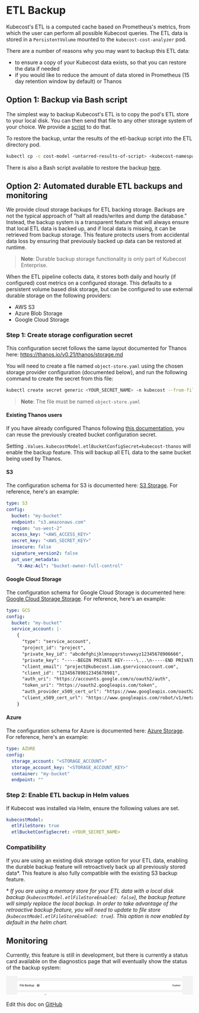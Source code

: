 ETL Backup
==========

Kubecost's ETL is a computed cache based on Prometheus's metrics, from which the user can perform all possible Kubecost queries. The ETL data is stored in a `PersistentVolume` mounted to the `kubecost-cost-analyzer` pod.

There are a number of reasons why you may want to backup this ETL data:

* to ensure a copy of your Kubecost data exists, so that you can restore the data if needed
* if you would like to reduce the amount of data stored in Prometheus (15 day retention window by default) or Thanos

## Option 1: Backup via Bash script

The simplest way to backup Kubecost's ETL is to copy the pod's ETL store to your local disk. You can then send that file to any other storage system of your choice. We provide a [script](https://github.com/kubecost/etl-backup) to do that.

To restore the backup, untar the results of the etl-backup script into the ETL directory pod.

```bash
kubectl cp -c cost-model <untarred-results-of-script> <kubecost-namespace>/<kubecost-pod-name>/var/configs/db/etl
```

There is also a Bash script available to restore the backup [here](https://github.com/kubecost/etl-backup/blob/main/upload-etl.sh).

## Option 2: Automated durable ETL backups and monitoring

We provide cloud storage backups for ETL backing storage. Backups are not the typical approach of "halt all reads/writes and dump the database." Instead, the backup system is a transparent feature that will always ensure that local ETL data is backed up, and if local data is missing, it can be retrieved from backup storage. This feature protects users from accidental data loss by ensuring that previously backed up data can be restored at runtime.

> **Note**: Durable backup storage functionality is only part of Kubecost Enterprise.

When the ETL pipeline collects data, it stores both daily and hourly (if configured) cost metrics on a configured storage. This defaults to a persistent volume based disk storage, but can be configured to use external durable storage on the following providers:

* AWS S3
* Azure Blob Storage
* Google Cloud Storage

### Step 1: Create storage configuration secret

This configuration secret follows the same layout documented for Thanos here: <https://thanos.io/v0.21/thanos/storage.md>

You will need to create a file named `object-store.yaml` using the chosen storage provider configuration (documented below), and run the following command to create the secret from this file:

```bash
kubectl create secret generic <YOUR_SECRET_NAME> -n kubecost --from-file=object-store.yaml
```

> **Note**: The file must be named `object-store.yaml`

#### Existing Thanos users

If you have already configured Thanos following [this documentation](https://github.com/kubecost/docs/blob/main/long-term-storage.md), you can reuse the previously created bucket configuration secret.

Setting `.Values.kubecostModel.etlBucketConfigSecret=kubecost-thanos` will enable the backup feature. This will backup all ETL data to the same bucket being used by Thanos.

#### S3

The configuration schema for S3 is documented here: [S3 Storage](https://thanos.io/v0.21/thanos/storage.md#s3). For reference, here's an example:

```yaml
type: S3
config:
  bucket: "my-bucket"
  endpoint: "s3.amazonaws.com"
  region: "us-west-2"
  access_key: "<AWS_ACCESS_KEY>"
  secret_key: "<AWS_SECRET_KEY>"
  insecure: false
  signature_version2: false
  put_user_metadata:
    "X-Amz-Acl": "bucket-owner-full-control"
```

#### Google Cloud Storage

The configuration schema for Google Cloud Storage is documented here: [Google Cloud Storage Storage](https://thanos.io/v0.21/thanos/storage.md/#gcs). For reference, here's an example:

```yaml
type: GCS
config:
  bucket: "my-bucket"
  service_account: |-
    {
      "type": "service_account",
      "project_id": "project",
      "private_key_id": "abcdefghijklmnopqrstuvwxyz12345678906666",
      "private_key": "-----BEGIN PRIVATE KEY-----\...\n-----END PRIVATE KEY-----\n",
      "client_email": "project@kubecost.iam.gserviceaccount.com",
      "client_id": "123456789012345678901",
      "auth_uri": "https://accounts.google.com/o/oauth2/auth",
      "token_uri": "https://oauth2.googleapis.com/token",
      "auth_provider_x509_cert_url": "https://www.googleapis.com/oauth2/v1/certs",
      "client_x509_cert_url": "https://www.googleapis.com/robot/v1/metadata/x509/kubecost%40gitpods.iam.gserviceaccount.com"
    }    
```

#### Azure

The configuration schema for Azure is documented here: [Azure Storage](https://thanos.io/v0.21/thanos/storage.md/#azure). For reference, here's an example:

```yaml
type: AZURE
config:
  storage_account: "<STORAGE_ACCOUNT>"
  storage_account_key: "<STORAGE_ACCOUNT_KEY>"
  container: "my-bucket"
  endpoint: ""
```

### Step 2: Enable ETL backup in Helm values

If Kubecost was installed via Helm, ensure the following values are set.

```yaml
kubecostModel:
  etlFileStore: true
  etlBucketConfigSecret: <YOUR_SECRET_NAME>
```

### Compatibility

If you are using an existing disk storage option for your ETL data, enabling the durable backup feature will retroactively back up all previously stored data\*. This feature is also fully compatible with the existing S3 backup feature.

\* _If you are using a memory store for your ETL data with a local disk backup (`kubecostModel.etlFileStoreEnabled: false`), the backup feature will simply replace the local backup. In order to take advantage of the retroactive backup feature, you will need to update to file store (`kubecostModel.etlFileStoreEnabled: true`). This option is now enabled by default in the helm chart._

## Monitoring

Currently, this feature is still in development, but there is currently a status card available on the diagnostics page that will eventually show the status of the backup system:

![Diagnostic ETL Backup Status](https://raw.githubusercontent.com/kubecost/docs/main/images/diagnostics-etl-backup-status.png)

Edit this doc on [GitHub](https://github.com/kubecost/docs/blob/main/etl-backup.md)

<!--- {"article":"4407601811095","section":"4402815656599","permissiongroup":"1500001277122"} --->
